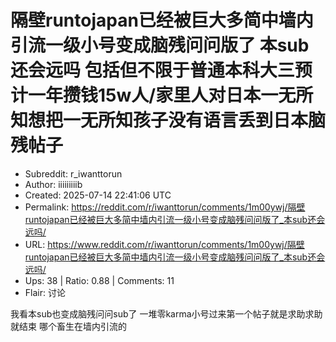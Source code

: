 # 隔壁runtojapan已经被巨大多简中墙内引流一级小号变成脑残问问版了 本sub还会远吗 包括但不限于普通本科大三预计一年攒钱15w人/家里人对日本一无所知想把一无所知孩子没有语言丢到日本脑残帖子

- Subreddit: r_iwanttorun
- Author: iiiiiiiiib
- Created: 2025-07-14 22:41:06 UTC
- Permalink: https://reddit.com/r/iwanttorun/comments/1m00ywj/隔壁runtojapan已经被巨大多简中墙内引流一级小号变成脑残问问版了_本sub还会远吗/
- URL: https://www.reddit.com/r/iwanttorun/comments/1m00ywj/隔壁runtojapan已经被巨大多简中墙内引流一级小号变成脑残问问版了_本sub还会远吗/
- Ups: 38 | Ratio: 0.88 | Comments: 11
- Flair: 讨论


我看本sub也变成脑残问问sub了
一堆零karma小号过来第一个帖子就是求助求助就结束 哪个畜生在墙内引流的

